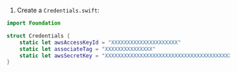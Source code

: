 1. Create a `Credentials.swift`:

```swift
import Foundation

struct Credentials {
    static let awsAccessKeyId = "XXXXXXXXXXXXXXXXXXXXX"
    static let associateTag = "XXXXXXXXXXXXXXX"
    static let awsSecretKey = "XXXXXXXXXXXXXXXXXXXXXXXXXXXXXXXXXXXXXXXX"
}
```

